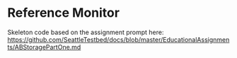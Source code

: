 # Reference Monitor

Skeleton code based on the assignment prompt here:
https://github.com/SeattleTestbed/docs/blob/master/EducationalAssignments/ABStoragePartOne.md
